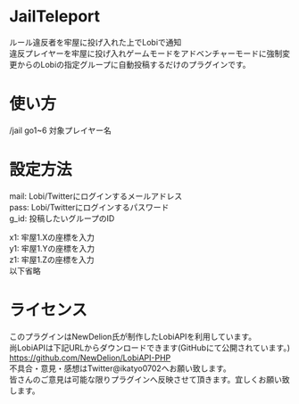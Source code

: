 # JailTeleport
ルール違反者を牢屋に投げ入れた上でLobiで通知  
違反プレイヤーを牢屋に投げ入れゲームモードをアドベンチャーモードに強制変更からのLobiの指定グループに自動投稿するだけのプラグインです。  
  
# 使い方
/jail go1~6 対象プレイヤー名  
  
# 設定方法
mail: Lobi/Twitterにログインするメールアドレス  
pass: Lobi/Twitterにログインするパスワード  
g_id: 投稿したいグループのID  
  
x1: 牢屋1.Xの座標を入力  
y1: 牢屋1.Yの座標を入力  
z1: 牢屋1.Zの座標を入力  
以下省略  
  
# ライセンス
このプラグインはNewDelion氏が制作したLobiAPIを利用しています。  
尚LobiAPIは下記URLからダウンロードできます(GitHubにて公開されています。)  
https://github.com/NewDelion/LobiAPI-PHP  
不具合・意見・感想はTwitter@ikatyo0702へお願い致します。  
皆さんのご意見は可能な限りプラグインへ反映させて頂きます。宜しくお願い致します。  
